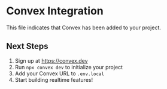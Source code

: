 # Convex Integration

This file indicates that Convex has been added to your project.

## Next Steps

1. Sign up at https://convex.dev
2. Run `npx convex dev` to initialize your project
3. Add your Convex URL to `.env.local`
4. Start building realtime features!
